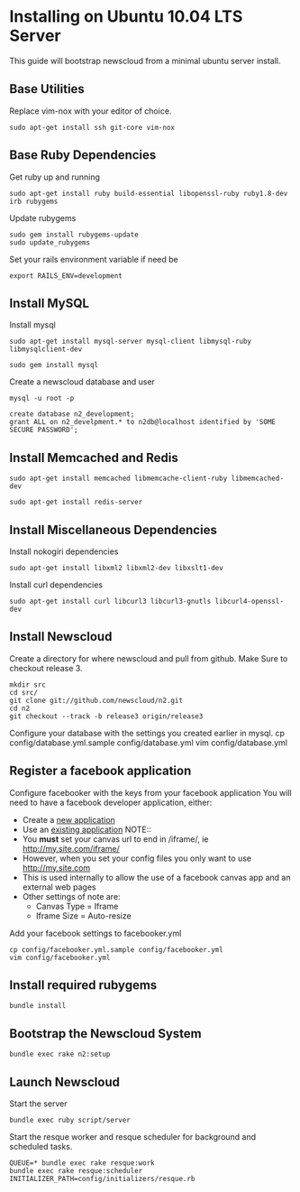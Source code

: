 Installing on Ubuntu 10.04 LTS Server
=====================================

This guide will bootstrap newscloud from a minimal ubuntu server install.

Base Utilities
--------------

Replace vim-nox with your editor of choice.

	sudo apt-get install ssh git-core vim-nox


Base Ruby Dependencies
----------------------

Get ruby up and running

	sudo apt-get install ruby build-essential libopenssl-ruby ruby1.8-dev irb rubygems

Update rubygems

	sudo gem install rubygems-update
	sudo update_rubygems

Set your rails environment variable if need be
	
	export RAILS_ENV=development


Install MySQL
-------------

Install mysql

	sudo apt-get install mysql-server mysql-client libmysql-ruby libmysqlclient-dev

	sudo gem install mysql

Create a newscloud database and user

	mysql -u root -p

	create database n2_development;
	grant ALL on n2_develpment.* to n2db@localhost identified by 'SOME SECURE PASSWORD';


Install Memcached and Redis
---------------------------

	sudo apt-get install memcached libmemcache-client-ruby libmemcached-dev

	sudo apt-get install redis-server

Install Miscellaneous Dependencies
----------------------------------

Install nokogiri dependencies

	sudo apt-get install libxml2 libxml2-dev libxslt1-dev

Install curl dependencies

	sudo apt-get install curl libcurl3 libcurl3-gnutls libcurl4-openssl-dev


Install Newscloud
-----------------

Create a directory for where newscloud and pull from github.
Make Sure to checkout release 3.

	mkdir src
	cd src/
	git clone git://github.com/newscloud/n2.git
	cd n2
	git checkout --track -b release3 origin/release3


Configure your database with the settings you created earlier in mysql.
	cp config/database.yml.sample config/database.yml
	vim config/database.yml

Register a facebook application
-------------------------------

Configure facebooker with the keys from your facebook application
You will need to have a facebook developer application, either:
  * Create a [new application](http://www.facebook.com/developers/createapp.php)
  * Use an [existing application](http://www.facebook.com/developers/)
NOTE::
  * You **must** set your canvas url to end in /iframe/, ie http://my.site.com/iframe/
  * However, when you set your config files you only want to use http://my.site.com
  * This is used internally to allow the use of a facebook canvas app and an external web pages
  * Other settings of note are:
    * Canvas Type = Iframe
	* Iframe Size = Auto-resize

Add your facebook settings to facebooker.yml

	cp config/facebooker.yml.sample config/facebooker.yml
	vim config/facebooker.yml


Install required rubygems
-------------------------

	bundle install

Bootstrap the Newscloud System
------------------------------
	bundle exec rake n2:setup

Launch Newscloud
----------------

Start the server

	bundle exec ruby script/server

Start the resque worker and resque scheduler for background and scheduled tasks.

	QUEUE=* bundle exec rake resque:work
	bundle exec rake resque:scheduler INITIALIZER_PATH=config/initializers/resque.rb
